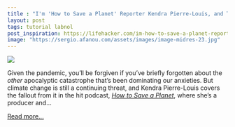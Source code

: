 ```yaml
---
title : "I'm 'How to Save a Planet' Reporter Kendra Pierre-Louis, and This Is How I Work"
layout: post
tags: tutorial labnol
post_inspiration: https://lifehacker.com/im-how-to-save-a-planet-reporter-kendra-pierre-louis-a-1845816771
image: "https://sergio.afanou.com/assets/images/image-midres-23.jpg"
---
```


<img src="https://i.kinja-img.com/gawker-media/image/upload/s--NPDyTLw0--/c_fit,fl_progressive,q_80,w_636/unglrmdqso660dlkfpzn.png" /><p>Given the pandemic, you’ll be forgiven if you’ve briefly forgotten about the <em>other</em> apocalyptic catastrophe that’s been dominating our anxieties. But climate change is still a continuing threat, and Kendra Pierre-Louis covers the fallout from it in the hit podcast, <a href="https://open.spotify.com/show/1KzrasExlM5dgMYwgFHns6?si=-oYV8MOoTVGf7mVOHF6icQ" target="_blank" rel="noopener noreferrer"><em>How to Save a Planet</em></a>, where she’s a producer and…</p><p><a href="https://lifehacker.com/im-how-to-save-a-planet-reporter-kendra-pierre-louis-a-1845816771">Read more...</a></p>
